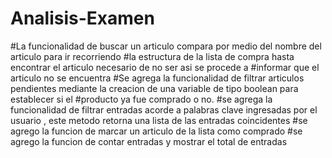 # Analisis-Examen
#La funcionalidad de buscar un articulo compara por medio del nombre del articulo para ir recorriendo
#la estructura de la lista de compra hasta encontrar el articulo necesario de no ser asi se procede a
#informar que el articulo no se encuentra
#Se agrega la funcionalidad de filtrar articulos pendientes mediante la creacion de una variable de tipo boolean para establecer si el
#producto ya fue comprado o no.
#se agrega la funcionalidad de filtrar entradas acorde a palabras clave ingresadas por el usuario , este metodo retorna una lista de las entradas coincidentes
#se agrego la funcion de marcar un articulo de la lista como comprado
#se agrego la funcion de contar entradas y mostrar el total de entradas



